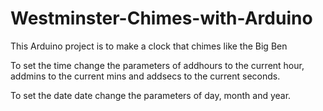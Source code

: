 # Westminster-Chimes-with-Arduino
This Arduino project is to make a clock that chimes like the Big Ben

To set the time change the parameters of addhours to the current hour, addmins to the current mins and addsecs to the current seconds.

To set the date date change the parameters of day, month and year.
